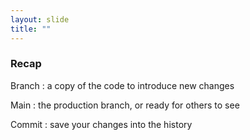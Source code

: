 ```yaml
---
layout: slide
title: ""
---
```

### Recap

Branch
: a copy of the code to introduce new changes

Main
: the production branch, or ready for others to see

Commit
: save your changes into the history
